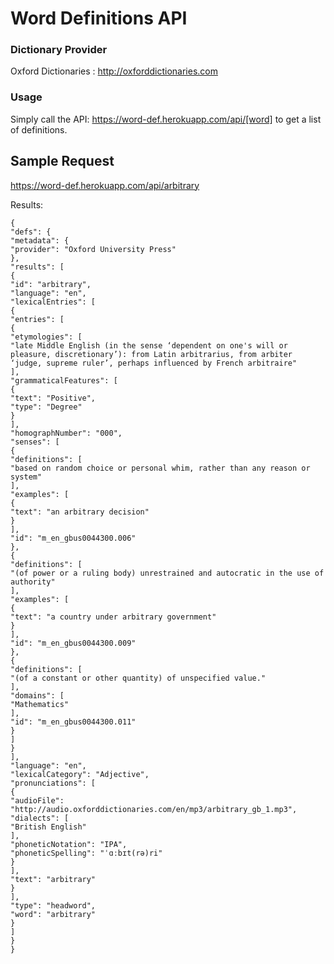 # Word Definitions API

### Dictionary Provider
Oxford Dictionaries : http://oxforddictionaries.com


### Usage

Simply call the API: https://word-def.herokuapp.com/api/[word]
to get a list of definitions.

## Sample Request

https://word-def.herokuapp.com/api/arbitrary

Results:
```
{
"defs": {
"metadata": {
"provider": "Oxford University Press"
},
"results": [
{
"id": "arbitrary",
"language": "en",
"lexicalEntries": [
{
"entries": [
{
"etymologies": [
"late Middle English (in the sense ‘dependent on one's will or pleasure, discretionary’): from Latin arbitrarius, from arbiter ‘judge, supreme ruler’, perhaps influenced by French arbitraire"
],
"grammaticalFeatures": [
{
"text": "Positive",
"type": "Degree"
}
],
"homographNumber": "000",
"senses": [
{
"definitions": [
"based on random choice or personal whim, rather than any reason or system"
],
"examples": [
{
"text": "an arbitrary decision"
}
],
"id": "m_en_gbus0044300.006"
},
{
"definitions": [
"(of power or a ruling body) unrestrained and autocratic in the use of authority"
],
"examples": [
{
"text": "a country under arbitrary government"
}
],
"id": "m_en_gbus0044300.009"
},
{
"definitions": [
"(of a constant or other quantity) of unspecified value."
],
"domains": [
"Mathematics"
],
"id": "m_en_gbus0044300.011"
}
]
}
],
"language": "en",
"lexicalCategory": "Adjective",
"pronunciations": [
{
"audioFile": "http://audio.oxforddictionaries.com/en/mp3/arbitrary_gb_1.mp3",
"dialects": [
"British English"
],
"phoneticNotation": "IPA",
"phoneticSpelling": "ˈɑːbɪt(rə)ri"
}
],
"text": "arbitrary"
}
],
"type": "headword",
"word": "arbitrary"
}
]
}
}
```

